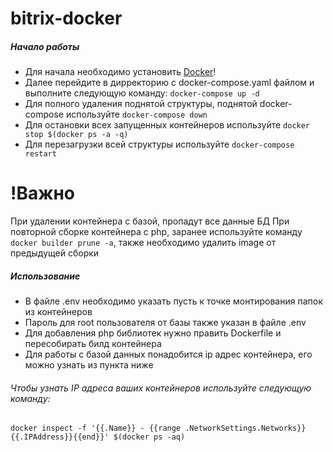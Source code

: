 # bitrix-docker

##### Начало работы

* Для начала необходимо установить [Docker](https://docs.docker.com/engine/install/)!
* Далее перейдите в дирректорию с docker-compose.yaml файлом и выполните следующую команду: `docker-compose up -d`
* Для полного удаления поднятой структуры, поднятой docker-compose используйте `docker-compose down`
* Для остановки всех запущенных контейнеров используйте `docker stop $(docker ps -a -q)`
* Для перезагрузки всей структуры используйте `docker-compose restart`

# !Важно
При удалении контейнера с базой, пропадут все данные БД
При повторной сборке контейнера с php, заранее используйте команду `docker builder prune -a`, также необходимо удалить image от предыдущей сборки

##### Использование

* В файле .env необходимо указать пусть к точке монтирования папок из контейнеров
* Пароль для root пользователя от базы также указан в файле .env
* Для добавления php библиотек нужно править Dockerfile и пересобирать билд контейнера
* Для работы с базой данных понадобится ip адрес контейнера, его можно узнать из пункта ниже

###### Чтобы узнать IP адреса ваших контейнеров используйте следующую команду:
`docker inspect -f '{{.Name}} - {{range .NetworkSettings.Networks}}{{.IPAddress}}{{end}}' $(docker ps -aq)`
